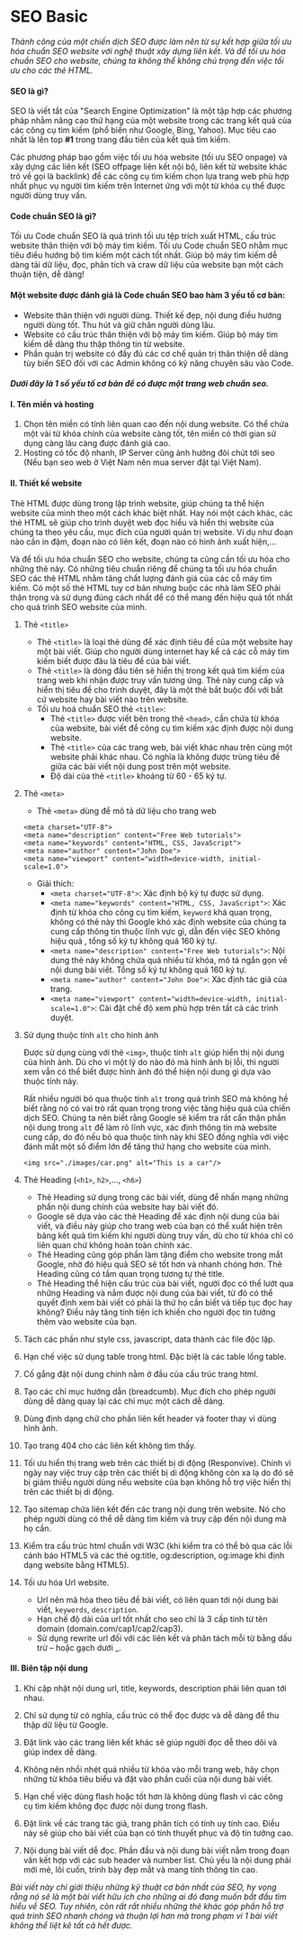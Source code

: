 # SEO Basic

*Thành công của một chiến dịch SEO được làm nên từ sự kết hợp giữa tối ưu hóa chuẩn SEO website với nghệ thuật xây dựng liên kết. Và để tối ưu hóa chuẩn SEO cho website, chúng ta không thể không chú trọng đến việc tối ưu cho các thẻ HTML.*

#### SEO là gì?
SEO là viết tắt của "Search Engine Optimization" là một tập hợp các phương pháp nhằm nâng cao thứ hạng của một website trong các trang kết quả của các công cụ tìm kiếm (phổ biến như Google, Bing, Yahoo). Mục tiêu cao nhất là lên top **#1** trong trang đầu tiên của kết quả tìm kiếm.

Các phương pháp bao gồm việc tối ưu hóa website (tối ưu SEO onpage) và xây dựng các liên kết (SEO offpage liên kết nội bộ, liên kết từ website khác trỏ về gọi là backlink) để các công cụ tìm kiếm chọn lựa trang web phù hợp nhất phục vụ người tìm kiếm trên Internet ứng với một từ khóa cụ thể được người dùng truy vấn.

#### Code chuẩn SEO là gì?
Tối ưu Code chuẩn SEO là quá trình tối ưu tệp trích xuất HTML, cấu trúc website thân thiện với bộ máy tìm kiếm. Tối ưu Code chuẩn SEO nhằm mục tiêu điều hướng bộ tìm kiếm một cách tốt nhất. Giúp bộ máy tìm kiếm dễ dàng tải dữ liệu, đọc, phân tích và craw dữ liệu của website bạn một cách thuận tiện, dễ dàng!

#### Một website được đánh giá là Code chuẩn SEO bao hàm 3 yếu tố cơ bản:
- Website thân thiện với người dùng. Thiết kế đẹp, nội dung điều hướng người dùng tốt. Thu hút và giữ chân người dùng lâu.
- Website có cấu trúc thân thiện với bộ máy tìm kiếm. Giúp bộ máy tìm kiếm dễ dàng thu thập thông tin từ website.
- Phần quản trị website có đầy đủ các cơ chế quản trị thân thiện dễ dàng tùy biến SEO đối với các Admin không có kỹ năng chuyên sâu vào Code.

#### *Dưới đây là 1 số yếu tố cơ bản để có được một trang web chuẩn seo.*

#### I. Tên miền và hosting
1. Chọn tên miền có tính liên quan cao đến nội dung website. Có thể chứa một vài từ khóa chính của website càng tốt, tên miền có thời gian sử dụng càng lâu càng được đánh giá cao.
2. Hosting có tốc độ nhanh, IP Server cũng ảnh hưởng đôi chút tới seo (Nếu bạn seo web ở Việt Nam nên mua server đặt tại Việt Nam).

#### II. Thiết kế website
Thẻ HTML được dùng trong lập trình website, giúp chúng ta thể hiện website của mình theo một cách khác biệt nhất. Hay nói một cách khác, các thẻ HTML sẽ giúp cho trình duyệt web đọc hiểu và hiển thị website của chúng ta theo yêu cầu, mục đích của người quản trị website. Ví dụ như đoạn nào cần in đậm, đoạn nào có liên kết, đoạn nào có hình ảnh xuất hiện,…

Và để tối ưu hóa chuẩn SEO cho website, chúng ta cũng cần tối ưu hóa cho những thẻ này. Có những tiêu chuẩn riêng để chúng ta tối ưu hóa chuẩn SEO các thẻ HTML nhằm tăng chất lượng đánh giá của các cỗ máy tìm kiếm. Có một số thẻ HTML tuy cơ bản nhưng buộc các nhà làm SEO phải thận trọng và sử dụng đúng cách nhất để có thể mang đến hiệu quả tốt nhất cho quá trình SEO website của mình.

1. Thẻ `<title>`
    - Thẻ `<title>` là loại thẻ dùng để xác định tiêu đề của một website hay một bài viết. Giúp cho người dùng internet hay kể cả các cỗ máy tìm kiếm biết được đâu là tiêu đề của bài viết.
    - Thẻ `<title>` là dòng đầu tiên sẽ hiển thị trong kết quả tìm kiếm của trang web khi nhận được truy vấn tương ứng. Thẻ này cung cấp và hiển thị tiêu đề cho trình duyệt, đây là một thẻ bắt buộc đối với bất cứ website hay bài viết nào trên website.
    - Tối ưu hoá chuẩn SEO thẻ `<title>`:
        - Thẻ `<title>` được viết bên trong thẻ `<head>`, cần chứa từ khóa của website, bài viết để công cụ tìm kiếm xác định được nội dung website.
        - Thẻ `<title>` của các trang web, bài viết khác nhau trên cùng một website phải khác nhau. Có nghĩa là không được trùng tiêu đề giữa các bài viết nội dung post trên một website.
        - Độ dài của thẻ `<title>` khoảng từ 60 - 65 ký tự.

2. Thẻ `<meta>`
    - Thẻ `<meta>` dùng để mô tả dữ liệu cho trang web
    ```
    <meta charset="UTF-8">
    <meta name="description" content="Free Web tutorials">
    <meta name="keywords" content="HTML, CSS, JavaScript">
    <meta name="author" content="John Doe">
    <meta name="viewport" content="width=device-width, initial-scale=1.0">
    ```
    - Giải thích:
        - `<meta charset="UTF-8">`: Xác định bộ ký tự được sử dụng.
        - `<meta name="keywords" content="HTML, CSS, JavaScript">`: Xác định từ khóa cho công cụ tìm kiếm, `keyword` khá quan trọng, không có thẻ này thì Google khó xác định website của chúng ta cung cấp thông tin thuộc lĩnh vực gì, dẫn đến việc SEO không hiệu quả , tổng số ký tự không quá 160 ký tự.
        - `<meta name="description" content="Free Web tutorials">`: Nội dung thẻ này không chứa quá nhiều từ khóa, mô tả ngắn gọn về nội dung bài viết. Tổng số ký tự không quá 160 ký tự.
        - `<meta name="author" content="John Doe">`: Xác định tác giả của trang.
        - `<meta name="viewport" content="width=device-width, initial-scale=1.0">`: Cài đặt chế độ xem phù hợp trên tất cả các trình duyệt.

3. Sử dụng thuộc tính `alt` cho hình ảnh

    Được sử dụng cùng với thẻ `<img>`, thuộc tính `alt` giúp hiển thị nội dung của hình ảnh. Dù cho vì một lý do nào đó mà hình ảnh bị lỗi, thì người xem vẫn có thể biết được hình ảnh đó thể hiện nội dung gì dựa vào thuộc tính này.
    
    Rất nhiều người bỏ qua thuộc tính `alt` trong quá trình SEO mà không hề biết rằng nó có vai trò rất quan trọng trong việc tăng hiệu quả của chiến dịch SEO. Chúng ta nên biết rằng Google sẽ kiểm tra rất cẩn thận phần nội dung trong `alt` để làm rõ lĩnh vực, xác định thông tin mà website cung cấp, do đó nếu bỏ qua thuộc tính này khi SEO đồng nghĩa với việc đánh mất một số điểm lớn để tăng thứ hạng cho website của mình.
    ```
    <img src="./images/car.png" alt="This is a car"/>
    ```

4. Thẻ Heading (`<h1>`, `h2>`,..., `<h6>`)
    - Thẻ Heading sử dụng trong các bài viết, dùng để nhấn mạng những phần nội dung chính của website hay bài viết đó.
    - Google sẽ dựa vào các thẻ Heading để xác định nội dung của bài viết, và điều này giúp cho trang web của bạn có thể xuất hiện trên bảng kết quả tìm kiếm khi người dùng truy vấn, dù cho từ khóa chỉ có liên quan chứ không hoàn toàn chính xác.
    - Thẻ Heading cũng góp phần làm tăng điểm cho website trong mắt Google, nhờ đó hiệu quả SEO sẽ tốt hơn và nhanh chóng hơn. Thẻ Heading cũng có tầm quan trọng tương tự thẻ title.
    - Thẻ Heading thể hiện cấu trúc của bài viết, người đọc có thể lướt qua những Heading và nắm được nội dung của bài viết, từ đó có thể quyết định xem bài viết có phải là thứ họ cần biết và tiếp tục đọc hay không? Điều này tăng tính tiện ích khiến cho người đọc tin tưởng thêm vào website của bạn.

5. Tách các phần như style css, javascript, data thành các file độc lập.

6. Hạn chế việc sử dụng table trong html. Đặc biệt là các table lồng table.

7. Cố gắng đặt nội dung chính nằm ở đầu của cấu trúc trang html.

8. Tạo các chỉ mục hướng dẫn (breadcumb). Mục đích cho phép người dùng dễ dàng quay lại các chỉ mục một cách dễ dàng.

9. Dùng định dạng chữ cho phần liên kết header và footer thay vì dùng hình ảnh.

10. Tạo trang 404 cho các liên kết không tìm thấy.

11. Tối ưu hiển thị trang web trên các thiết bị di động (Responvive). Chính vì ngày nay việc truy cập trên các thiết bị di động không còn xa lạ do đó sẽ bị giảm thiểu người dùng nếu website của bạn không hỗ trợ việc hiển thị trên các thiết bị di động.

12. Tạo sitemap chứa liên kết đến các trang nội dung trên website. Nó cho phép người dùng có thể dễ dàng tìm kiếm và truy cập đến nội dung mà họ cần.

13. Kiểm tra cấu trúc html chuẩn với W3C (khi kiểm tra có thể bỏ qua các lỗi cảnh báo HTML5 và các thẻ og:title, og:description, og:image khi định dạng website bằng HTML5).

14. Tối ưu hóa Url website.
    - Url nên mã hóa theo tiêu đề bài viết, có liên quan tới nội dung bài viết, `keywords`, `description`.
    - Hạn chế độ dài của url tốt nhất cho seo chỉ là 3 cấp tính từ tên domain (domain.com/cap1/cap2/cap3).
    - Sử dụng rewrite url đối với các liên kết và phân tách mỗi từ bằng dấu trừ – hoặc gạch dưới _.

#### III. Biên tập nội dung
1. Khi cập nhật nội dung url, title, keywords, description phải liên quan tới nhau.

2. Chỉ sử dụng từ có nghĩa, cấu trúc có thể đọc được và dễ dàng để thu thập dữ liệu từ Google.

3. Đặt link vào các trang liên kết khác sẽ giúp người đọc dễ theo dõi và giúp index dễ dàng.

4. Không nên nhồi nhét quá nhiều từ khóa vào mỗi trang web, hãy chọn những từ khóa tiêu biểu và đặt vào phần cuối của nội dung bài viết.

5. Hạn chế việc dùng flash hoặc tốt hơn là không dùng flash vì các công cụ tìm kiếm không đọc được nội dung trong flash.

6. Đặt link về các trang tác giả, trang phân tích có tính uy tính cao. Điều này sẽ giúp cho bài viết của bạn có tính thuyết phục và độ tin tưởng cao.

7. Nội dung bài viết dễ đọc. Phần đầu và nội dung bài viết nằm trong đoạn văn kết hợp với các sub header và number list. Chủ yếu là nội dung phải mới mẻ, lôi cuốn, trình bày đẹp mắt và mang tính thông tin cao.

*Bài viết này chỉ giới thiệu những kỹ thuật cơ bản nhất của SEO, hy vọng rằng nó sẽ là một bài viết hữu ích cho những ai đó đang muốn bắt đầu tìm hiểu về SEO. Tuy nhiên, còn rất rất nhiều những thẻ khác góp phần hỗ trợ quá trình SEO nhanh chóng và thuận lợi hơn mà trong phạm vi 1 bài viết không thể liệt kê tất cả hết được.*
